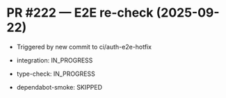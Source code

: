 # PR #222 — E2E re-check (2025-09-22)
- Triggered by new commit to ci/auth-e2e-hotfix

- integration: IN_PROGRESS
- type-check: IN_PROGRESS
- dependabot-smoke: SKIPPED

